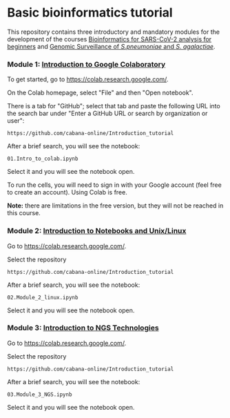 # Basic bioinformatics tutorial

This repository contains three introductory and mandatory modules for the development of the courses [Bioinformatics for SARS-CoV-2 analysis for beginners](https://github.com/cabana-online/Course_SARS_CoV-2) and [Genomic Surveillance of *S.pneumoniae* and *S. agalactiae*](https://github.com/cabana-online/Genomic_surveillance).

### Module 1: [Introduction to Google Colaboratory](01.Intro_to_colab.ipynb)


To get started, go to https://colab.research.google.com/.

On the Colab homepage, select "File" and then "Open notebook".

There is a tab for "GitHub"; select that tab and paste the following URL into the search bar under "Enter a GitHub URL or search by organization or user":

`https://github.com/cabana-online/Introduction_tutorial`


After a brief search, you will see the notebook:

`01.Intro_to_colab.ipynb`

Select it and you will see the notebook open.

To run the cells, you will need to sign in with your Google account (feel free to create an account). Using Colab is free. 

**Note:** there are limitations in the free version, but they will not be reached in this course.

### Module 2: [Introduction to Notebooks and Unix/Linux](02.Modulo_2_linux.ipynb)


Go to https://colab.research.google.com/.

Select the repository

`https://github.com/cabana-online/Introduction_tutorial `

After a brief search, you will see the notebook:

`02.Module_2_linux.ipynb`

Select it and you will see the notebook open.

### Module 3: [Introduction to NGS Technologies](03.Modulo_3_NGS.ipynb)


Go to https://colab.research.google.com/.

Select the repository

`https://github.com/cabana-online/Introduction_tutorial`

After a brief search, you will see the notebook:

`03.Module_3_NGS.ipynb`

Select it and you will see the notebook open.